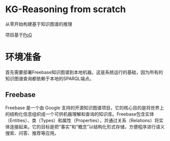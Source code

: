 # KG-Reasoning from scratch
从零开始构建基于知识图谱的推理

项目基于[PoG](https://deepwiki.com/liyichen-cly/PoG/)

# 环境准备

首先需要部署Freebase知识图谱到本地机器。这是系统运行的基础，因为所有的知识图谱查询都依赖于本地的SPARQL端点。

## Freebase

Freebase 是一个由 Google 支持的开源知识图谱项目，它的核心目的是将世界上的结构化信息组织成一个可供机器理解和查询的知识库。Freebase包含实体（Entities）、类（Types）和属性（Properties），并通过关系（Relations）将实体连接起来。它的目标是把“事实”和“概念”以结构化形式存储，方便程序进行语义搜索、问答、推荐等应用。